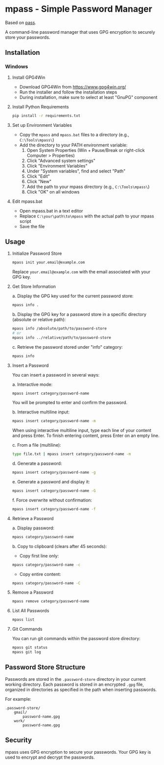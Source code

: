 # mpass - Simple Password Manager

Based on [pass](https://www.passwordstore.org/).

A command-line password manager that uses GPG encryption to securely store your passwords.

## Installation

### Windows

1. Install GPG4Win

   - Download GPG4Win from https://www.gpg4win.org/
   - Run the installer and follow the installation steps
   - During installation, make sure to select at least "GnuPG" component

2. Install Python Requirements

   ```bash
   pip install -r requirements.txt
   ```

3. Set up Environment Variables

   - Copy the `mpass` and `mpass.bat` files to a directory (e.g., `C:\Tools\mpass\`)
   - Add the directory to your PATH environment variable:
     1. Open System Properties (Win + Pause/Break or right-click Computer > Properties)
     2. Click "Advanced system settings"
     3. Click "Environment Variables"
     4. Under "System variables", find and select "Path"
     5. Click "Edit"
     6. Click "New"
     7. Add the path to your mpass directory (e.g., `C:\Tools\mpass\`)
     8. Click "OK" on all windows

4. Edit mpass.bat
   - Open mpass.bat in a text editor
   - Replace `C:\your\path\to\mpass` with the actual path to your mpass script
   - Save the file

## Usage

1. Initialize Password Store

   ```bash
   mpass init your.email@example.com
   ```

   Replace `your.email@example.com` with the email associated with your GPG key.

2. Get Store Information

   a. Display the GPG key used for the current password store:

   ```bash
   mpass info .
   ```

   b. Display the GPG key for a password store in a specific directory (absolute or relative path):

   ```bash
   mpass info /absolute/path/to/password-store
   # or
   mpass info ../relative/path/to/password-store
   ```

   c. Retrieve the password stored under "info" category:

   ```bash
   mpass info
   ```

3. Insert a Password

   You can insert a password in several ways:

   a. Interactive mode:

   ```bash
   mpass insert category/password-name
   ```

   You will be prompted to enter and confirm the password.

   b. Interactive multiline input:

   ```bash
   mpass insert category/password-name -m
   ```

   When using interactive multiline input, type each line of your content and press Enter.
   To finish entering content, press Enter on an empty line.

   c. From a file (multiline):

   ```bash
   type file.txt | mpass insert category/password-name -m
   ```

   d. Generate a password:

   ```bash
   mpass insert category/password-name -g
   ```

   e. Generate a password and display it:

   ```bash
   mpass insert category/password-name -G
   ```

   f. Force overwrite without confirmation:

   ```bash
   mpass insert category/password-name -f
   ```

4. Retrieve a Password

   a. Display password:

   ```bash
   mpass category/password-name
   ```

   b. Copy to clipboard (clears after 45 seconds):

   - Copy first line only:

   ```bash
   mpass category/password-name -c
   ```

   - Copy entire content:

   ```bash
   mpass category/password-name -C
   ```

5. Remove a Password

   ```bash
   mpass remove category/password-name
   ```

6. List All Passwords

   ```bash
   mpass list
   ```

7. Git Commands

   You can run git commands within the password store directory:

   ```bash
   mpass git status
   mpass git log
   ```

## Password Store Structure

Passwords are stored in the `.password-store` directory in your current working directory. Each password is stored in an encrypted `.gpg` file, organized in directories as specified in the path when inserting passwords.

For example:

```
.password-store/
    gmail/
        password-name.gpg
    work/
        password-name.gpg
```

## Security

mpass uses GPG encryption to secure your passwords. Your GPG key is used to encrypt and decrypt the passwords.
